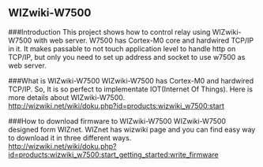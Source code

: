 ## WIZwiki-W7500

###Introduction
This project shows how to control relay using WIZwiki-W7500 with web server.
W7500 has Cortex-M0 core and hardwired TCP/IP in it. It makes passable to not touch application level to handle http on TCP/IP, 
but only you need to set up address and socket to use w7500 as web server.  

###What is WIZwiki-W7500 
WIZwiki-W7500 has Cortex-M0 and hardwired TCP/IP. So, It is so perfect to implementate IOT(Internet Of Things).
Here is more details about WIZwiki-W7500.  
http://wizwiki.net/wiki/doku.php?id=products:wizwiki_w7500:start

###How to download firmware to WIZwiki-W7500
WIZwiki-W7500 designed form WIZnet.
WIZnet has wizwiki page and you can find easy way to download it in three different ways.  
http://wizwiki.net/wiki/doku.php?id=products:wizwiki_w7500:start_getting_started:write_firmware
